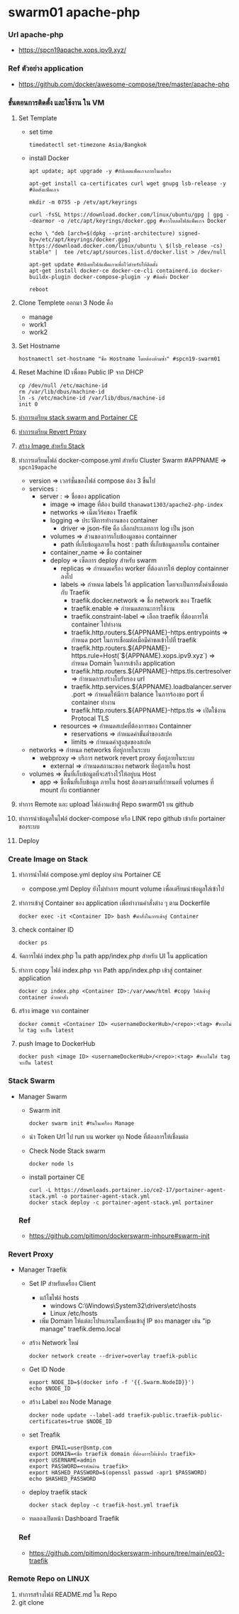 # swarm01 apache-php
### Url apache-php
- https://spcn19apache.xops.ipv9.xyz/
### Ref ตัวอย่าง application
- https://github.com/docker/awesome-compose/tree/master/apache-php
### ขั้นตอนการติดตั้ง และใช้งาน ใน VM
 1. Set Template 

    - set time
      ```
      timedatectl set-timezone Asia/Bangkok
      ```

    - install Docker
      ```
      apt update; apt upgrade -y #อัปเดตแพ็คเกจภายในเครื่อง

      apt-get install ca-certificates curl wget gnupg lsb-release -y #ติดตั้งแพ็คเกจ

      mkdir -m 0755 -p /etv/apt/keyrings

      curl -fsSL https://download.docker.com/linux/ubuntu/gpg | gpg --dearmor -o /etc/apt/keyrings/docker.gpg #ดาวโหลดไฟล์แพ็คเกจ Docker

      echo \ "deb [arch=$(dpkg --print-architecture) signed-by=/etc/apt/keyrings/docker.gpg] https://download.docker.com/linux/ubuntu \ $(lsb_release -cs) stable" |  tee /etc/apt/sources.list.d/docker.list > /dev/null

      apt-get update #อัปเดทไฟล์แพ็คเกจเพื่อไว้สำหรับให้ติดตั้ง
      apt-get install docker-ce docker-ce-cli containerd.io docker-buildx-plugin docker-compose-plugin -y #ติดตั้ง Docker

      reboot
      ```

 2. Clone Templete ออกมา 3 Node คือ
    - manage
    - work1
    - work2

 3. Set Hostname
    ```
    hostnamectl set-hostname "ชื่อ Hostname โดยต้องห้ามซ้ำ" #spcn19-swarm01
    ```

 4. Reset Machine ID เพื่อขอ Public IP จาก DHCP 
    ```
    cp /dev/null /etc/machine-id
    rm /var/lib/dbus/machine-id
    ln -s /etc/machine-id /var/lib/dbus/machine-id
    init 0
    ```

 5. [ทำการเตรียม stack swarm and Portainer CE](#stack-swarm)
 6. [ทำการเตรียม Revert Proxy](#revert-proxy)
 7. [สร้าง Image สำหรับ Stack](#create-image-on-stack)
 8. ทำการเตรียมไฟล์ docker-compose.yml สำหรับ Cluster Swarm #APPNAME => `spcn19apache`
    - version => เวอร์ชั่นของไฟล์ compose ต้อง 3 ขึ้นไป
    - services :
      - server : => ชื่อของ application
        - image => image ที่ต้อง build `thanawat1303/apache2-php-index`
        - networks => เน็ตเวิร์คของ Traefik
        - logging => ประวัติการทำงานของ container
          - driver => json-file คือ เลือกประเภทการ log เป็น json
        - volumes => ส่วนของการเก็บข้องมูลของ containner
          - path ที่เก็บข้อมูลภายใน host : path ที่เก็บข้อมูลภายใน container
        - container_name => ชื่อ container
        - deploy => เซ็ตการ deploy สำหรับ swarm
          - replicas => กำหนดเครื่อง worker ที่ต้องการให้ deploy containner ลงไป
          - labels => กำหนด labels ให้ application โดยจะเป็นการตั้งค่าเชื่อมต่อกับ Traefik
            - traefik.docker.network => ชื่อ network ของ Traefik
            - traefik.enable => กำหนดสถานะการใช้งาน
            - traefik.constraint-label => เลือก traefik ที่ต้องการให้ container ไปทำงาน
            - traefik.http.routers.${APPNAME}-https.entrypoints => กำหนด port ในการเชื่อมต่อเมื่อมีคำขอเข้าไปที่ traefik
            - traefik.http.routers.${APPNAME}-https.rule=Host(`${APPNAME}.xops.ipv9.xyz`) => กำหนด Domain ในการเข้าถึง application
            - traefik.http.routers.${APPNAME}-https.tls.certresolver => กำหนดการสร้างใบรับรอง url
            - traefik.http.services.${APPNAME}.loadbalancer.server.port => กำหนดให้มีการ balance ในการร้องขอ port ที่ container ทำงาน
            - traefik.http.routers.${APPNAME}-https.tls => เปิดใช้งาน Protocal TLS
          - resources => กำหนดสเปคที่ต้องการของ Containner
            - reservations => กำหนดค่าขั้นต่ำของสเปค
            - limits => กำหนดค่าสูงสุดของสเปค
    - networks => กำหนด networks ที่อยู่ภายในระบบ
      - webproxy => บริการ network revert proxy ที่อยู่ภายในระบบ
        - external => กำหนดสถานะของ network ที่อยู่ภายใน host
    - volumes => พื้นที่เก็บข้อมูลที่จะสร้างไว้ให้อยู่บน Host
      - app => ชื่อพื้นที่เก็บข้อมูล ภายใน host ต้องตรงตามที่กำหนดที่ volumes ที่ mount กับ contianner
 9. ทำการ Remote และ upload ไฟล์งานเข้าสู่ Repo swarm01 บน github
 10. ทำการนำข้อมูลในไฟล์ docker-compose หรือ LINK repo github เข้ากับ portainer ของระบบ
 11. Deploy

### Create Image on Stack
 1. ทำการนำไฟล์ compose.yml deploy ผ่าน Portainer CE 
    - compose.yml Deploy ยังไม่ทำการ mount volume เพื่อเตรียมนำข้อมูลใส่เข้าไป
 2. ทำการเข้าสู่ Container ของ application เพื่อทำงานคำสั่งต่าง ๆ ตาม Dockerfile
    ```
    docker exec -it <Container ID> bash #คำสั่งในการเข้าสู่ Container
    ```

 3. check container ID
    ```
    docker ps
    ```

 4. จัดการไฟล์ index.php ใน path app/index.php สำหรับ UI ใน application
 5. ทำการ copy ไฟล์ index.php จาก Path app/index.php เข้าสู่ container application
    ```
    docker cp index.php <Container ID>:/var/www/html #copy ไฟล์เข้าสู่ container ด้วยคำสั่ง 
    ```

 6. สร้าง image จาก container 
    ```
    docker commit <Container ID> <usernameDockerHub>/<repo>:<tag> #หากไม่ใส่ tag จะเป็น latest
    ```

 7. push Image to DockerHub
     ```
     docker push <image ID> <usernameDockerHub>/<repo>:<tag> #หากไม่ใส่ tag จะเป็น latest
     ```

### Stack Swarm
<a name="stack-swarm"></a>

 - Manager Swarm

   - Swarm init
     ```
     docker swarm init #รันในเครื่อง Manage
     ```

   - นำ Token Url ไป run บน worker ทุก Node ที่ต้องการให้เชื่อมต่อ

   - Check Node Stack swarm
     ```
     docker node ls
     ```

   - install portainer CE
     ```
     curl -L https://downloads.portainer.io/ce2-17/portainer-agent-stack.yml -o portainer-agent-stack.yml
     docker stack deploy -c portainer-agent-stack.yml portainer
     ```

   ### Ref
   - https://github.com/pitimon/dockerswarm-inhoure#swarm-init

### Revert Proxy
<a name="revert-proxy"></a>

 - Manager Traefik

   - Set IP สำหรับเครื่อง Client
     - แก้ไขไฟล์ hosts
       - windows C:\Windows\System32\drivers\etc\hosts
       - Linux /etc/hosts
     - เพิ่ม Domain ให้แต่ละโปรแกรมโดยเชื่อมเข้าสู่ IP ของ manager เช้น "ip manage" traefik.demo.local

   - สร้าง Network ใหม่
     ```
     docker network create --driver=overlay traefik-public
     ```

   - Get ID Node 
     ```
     export NODE_ID=$(docker info -f '{{.Swarm.NodeID}}') 
     echo $NODE_ID
     ```

   - สร้าง Label ของ Node Manage
     ```
     docker node update --label-add traefik-public.traefik-public-certificates=true $NODE_ID
     ```

   - set Treafik
     ```
     export EMAIL=user@smtp.com
     export DOMAIN=<ชื่อ traefik domain ที่ต้องการให้เข้าถึง traefik>
     export USERNAME=admin
     export PASSWORD=<รหัสผ่าน traefik>
     export HASHED_PASSWORD=$(openssl passwd -apr1 $PASSWORD)
     echo $HASHED_PASSWORD
     ```

   - deploy traefik stack
     ```
     docker stack deploy -c traefik-host.yml traefik
     ```
     
   - ทดลองเปิดหน้า Dashboard Traefik

   ### Ref

   - https://github.com/pitimon/dockerswarm-inhoure/tree/main/ep03-traefik

### Remote Repo on LINUX
 1. ทำการสร้างไฟล์ README.md ใน Repo 
 2. git clone <URL GIT Repo>